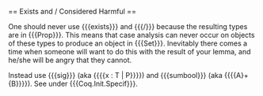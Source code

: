 == Exists and \/ Considered Harmful ==

One should never use {{{exists}}} and {{{\/}}} because the resulting types are in {{{Prop}}}.  This means that case analysis can never occur on objects of these types to produce an object in {{{Set}}}.  Inevitably there comes a time when someone will want to do this with the result of your lemma, and he/she will be angry that they cannot.

Instead use {{{sig}}} (aka {{{{x : T | P}}}}) and {{{sumbool}}} (aka {{{{A}+{B}}}}).  See under {{{Coq.Init.Specif}}}.
